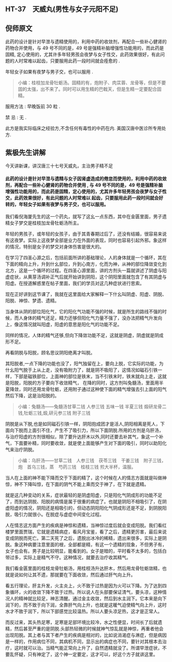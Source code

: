 ## HT-37　天威丸(男性与女子元阳不足)

## 倪师原文

此药的设计是针对早泄与遗精使用的，利用中药的收敛剂，再配合一些补心健肾的药物合并使用，与 49 号不同的是，49 号是强精补脑增强性功能用的，而此药是固精, 定心使用的，尤其许多年轻男孩会夜梦与女子性交，此药效果很好，有此问题的人时常难以起齿，只要服用此药一段时间就会痊愈的 .

年轻女子如果有夜梦与男子交，也可以服用 .

> 小编：桂枝加龙骨牡蛎汤。固精的有，炮附子、肉苁蓉、龙骨等，但是不要固的太强，出不来了。同时可以用生精的巴戟天，但是生精一定要配合固精。

服用方法 : 早晚饭前 30 粒 .

禁 忌 : 无 .

此方是我实际临床之经验方,不含任何有毒性的中药在内. 美国汉唐中医诊所专用处方.

## 紫极先生讲解

今天讲新课，讲汉唐三十七号天威丸，主治男子精不足

#### 此药的设计是针对早泄与遗精与女子因肾虚造成的倦怠而使用的，利用中药的收敛剂，再配合一些补心健肾的药物合并使用 , 与 49 号不同的是，49 号是强精补脑增强性功能用的，而此药是固精，定心使用的，尤其许多年轻男孩会夜梦与女子性交，此药效果很好，有此问题的人时常难以 起齿，只要服用此药一段时间就会好转的，年轻女子如果有夜梦与男子交，也可以服用。

我们看倪海厦先生的这一个药丸，就写了这幺一点东西，其中在金匮里面，男子遗精女子梦交是桂枝加龙骨牡蛎汤所主。

年轻的男孩子，或年轻的女孩子，由于其青春期过后了，还没有结婚，很容易来说有这夜梦。实际上这夜梦全部是业力在外面的表现，同时也容易引起外邪。象这样的情况，特别是女子的梦交对身体伤害是很大的。

在学习了四圣心源之后，包括前面所讲的基础理论，人的身体就是一个循环，其在下面的精向上升，升到什幺部位，升到心南方，化而为神，从神的部位降敛变化到北方，这是一个循环的过程。在四圣心源里面，讲的方剂头一篇就讲述了阴虚与阳虚症状，从黄芽汤调补正气后就开始讲到阴阳，这个阴阳里面就包含了有其阴虚与阳虚。在授道解惑里在帖子里面，我们的学员对这几种症状进行思索。

现在正好讲到这节课了，我就在这里面给大家解释一下什幺叫阴虚、阳虚、阴脱、阳脱、神惊、梦遗、遗精。

当身体从阴的部位阳化气，它的阳化气功能不强的时候，就是所生的路线不强的时候，而人身体的精气还足，精力还够但阳化气力量不强了，没办法把精气升发向上，像这情况就叫阳虚，阳虚的意思是阳化气的功能不足。

同样的情况，人体的精气还够,但向下降敛功能不足，这就是阴虚，阴虚就是阴成形不足。

再看阴脱与阳脱，顾名思议阴阳绝离才叫脱。

其阳脱者,一点下降的功能也没了，阳气独留在上，要向上脱，它实际的功能，为什幺阳气脱于上从上走，没有吸附力了，就是阴不吸阳了，这情况如磁石引铁一样，下部是磁铁部位，上面神的部位是铁末，当不引铁末时，铁末就向上走，这就是阳脱，阳脱的方子要向下收敛精气， 在降的同时，这方剂叫兔髓汤，里面用半夏降敛，同时还用龙骨牡蛎，还用附子通过这种使下面的精气增强去引上面的阳气然后下降，这是治阳脱的。

> 小编：兔髓汤——兔髓汤甘草二钱 人参三钱 五味一钱 半夏三钱 煅研龙骨二钱,牡蛎三钱,煅,研元参三钱 附子三钱

阴脱是从下脱,也是如同磁石引铁一样，阴阳抱成团才是活人,阴阳相离是死人，下面向下脱而上面引不住，产生不了吸引力，所以下面阴脱.所用的方剂是乌肝汤，与治疗阳虚的方剂很相似，除了要升达肝木以外,同时还要去补其气，象这一个补气，下面要补精，同时要收敛，就是使上面能够产生对下面的吸引，同时以助阳化气来治疗阴脱。

> 小编：乌肝汤——甘草二钱　人参三钱　茯苓三钱　干姜三钱　附子三钱，炮　首乌三钱，蒸　芍药三钱　桂枝三钱  煎大半杯，温服。

当人在上面的神不能下降而交于下面的精了，这个时候在人的情志方面就是叫做神惊，神不下降叫惊，在下面的阴气不能上乘而交于神了，在下就是遗精。

就是这几种变动的关系，症状最轻的是阴虚阳虚，只是阳化气阴成形的功能不足了，而到达阴脱、阳脱的病情是属于很重的病症了。也就是阴阳不相吸引了，在阴虚阳虚的情况，阴阳还是相吸引的，但动态阴阳阳化气阴成形还是不足，到阴脱阳脱，吸引力就很小。在脱症与虚症中间变化过程。

人在情志这方面产生的疾病是神惊和遗精，当神惊过度后就会变成阳脱。我们看红楼梦里面贾瑞，它就是遗精病症，看风月宝鉴，看了之后，遗精更厉害，最后来说变成阴脱而死亡。第二天死了之后，遗脱出冰冷的稀精，遗出来很多，实际上是阴脱。象这种病要注意里面的根，全部都是精，有这一个遗精的现象，不但男子有，女子也会有。男子是比较明显，能看到的。女子是暗的，平时看不太多的，包括白带过多，实际上是精气不守。这种情况，就要去治疗收其精气。

我们看金匮里面的桂枝龙骨牡蛎汤，用桂枝汤升达肝木，然后用龙骨牡蛎敛精，也就是说如何让其不遗，那就要在下面收敛，然后通过肝气向上升。

看五行理论，肝主升发，火主炎上，火不致于过热是因为火可以下降。为了达到四象循环，火的收敛下降不致于过热。所以说人在头部要保证清气，要头凉，这种情况人的精神就比较足，神志清醒。通过金主收敛，然后到水主润下。它本来是向下润下的，而不致于向下润，全靠肝气向上升，也就是这暖气迫使精气向上升，这时水才不致于润下，所以下部感觉比较温热。所以人要头凉足热，这才是正常人。

而反过来，其头热足寒，足寒是足部环境比较冷，水之性便显，时间长了后就遗精，然后甚至严重的是阴脱.头部热轻微的时候就神气惊乱就是神惊，再重者他会出现阳脱。其上者与其下者产生的疾病是相对的，比如说消渴症与淋症，但是病因是一样的，作用病位不同，其病机不同，显示出的病症也不同，要针对其根本去治疗，这时就可以治。当精气能正常向上升了，自然遗精就没了。所谓早泄症状，不要乱怀疑，只有神定了，这个神一定要定，这才可以，好这个方子就讲这里。
